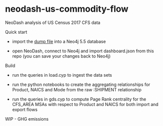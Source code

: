 # neodash-us-commodity-flow
NeoDash analysis of US Census 2017 CFS data

Quick start

* import the [dump file](https://drive.google.com/file/d/1qFGvkC4K55wIterbh_q_KklW1bCMfsVy/view?usp=share_link) into a Neo4j 5.5 database

* open NeoDash, connect to Neo4j and import dashboard.json from this repo (you can save your changes back to Neo4j)

Build

* run the queries in load.cyp to ingest the data sets

* run the python notebooks to create the aggregating relationships for Product, NAICS and Mode from the raw :SHIPMENT relationship

* run the queries in gds.cyp to compute Page Rank centrality for the CFS_AREA MSAs with respect to Product and NAICS for both import and export flows

WIP - GHG emissions
